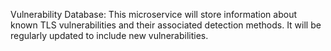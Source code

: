 Vulnerability Database: This microservice will store information about known TLS vulnerabilities and their associated detection methods. It will be regularly updated to include new vulnerabilities.
